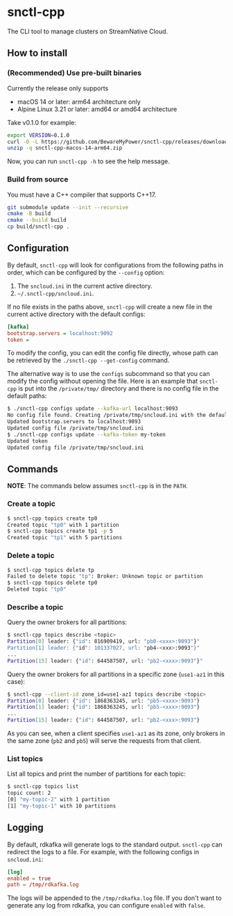 # snctl-cpp

The CLI tool to manage clusters on StreamNative Cloud.

## How to install

### (Recommended) Use pre-built binaries

Currently the release only supports
- macOS 14 or later: arm64 architecture only
- Alpine Linux 3.21 or later: amd64 or amd64 architecture

Take v0.1.0 for example:

```bash
export VERSION=0.1.0
curl -O -L https://github.com/BewareMyPower/snctl-cpp/releases/download/v$VERSION/snctl-cpp-macos-14-arm64.zip
unzip -q snctl-cpp-macos-14-arm64.zip
```

Now, you can run `snctl-cpp -h` to see the help message.

### Build from source

You must have a C++ compiler that supports C++17.

```bash
git submodule update --init --recursive
cmake -B build
cmake --build build
cp build/snctl-cpp .
```

## Configuration

By default, `snctl-cpp` will look for configurations from the following paths in order, which can be configured by the `--config` option:
1. The `sncloud.ini` in the current active directory.
2. `~/.snctl-cpp/sncloud.ini`.

If no file exists in the paths above, `snctl-cpp` will create a new file in the current active directory with the default configs:

```ini
[kafka]
bootstrap.servers = localhost:9092
token =
```

To modify the config, you can edit the config file directly, whose path can be retrieved by the `./snctl-cpp --get-config` command.

The alternative way is to use the `configs` subcommand so that you can modify the config without opening the file. Here is an example that `snctl-cpp` is put into the `/private/tmp/` directory and there is no config file in the default paths:

```bash
$ ./snctl-cpp configs update --kafka-url localhost:9093
No config file found. Creating /private/tmp/sncloud.ini with the default configs
Updated bootstrap.servers to localhost:9093
Updated config file /private/tmp/sncloud.ini
$ ./snctl-cpp configs update --kafka-token my-token
Updated token
Updated config file /private/tmp/sncloud.ini
```

## Commands

**NOTE**: The commands below assumes `snctl-cpp` is in the `PATH`.

### Create a topic

```bash
$ snctl-cpp topics create tp0
Created topic "tp0" with 1 partition
$ snctl-cpp topics create tp1 -p 5
Created topic "tp1" with 5 partitions
```

### Delete a topic

```bash
$ snctl-cpp topics delete tp
Failed to delete topic "tp": Broker: Unknown topic or partition
$ snctl-cpp topics delete tp0
Deleted topic "tp0"
```

### Describe a topic

Query the owner brokers for all partitions:

```bash
$ snctl-cpp topics describe <topic>
Partition[0] leader: {"id": 816909419, url: "pb0-<xxx>:9093"}"
Partition[1] leader: {"id": 101337027, url: "pb4-<xxx>:9093"}"
...
Partition[15] leader: {"id": 644587507, url: "pb2-<xxx>:9093"}"
```

Query the owner brokers for all partitions in a specific zone (`use1-az1` in this case):

```bash
$ snctl-cpp --client-id zone_id=use1-az1 topics describe <topic>
Partition[0] leader: {"id": 1868363245, url: "pb5-<xxx>:9093"}
Partition[1] leader: {"id": 1868363245, url: "pb5-<xxx>:9093"}
...
Partition[15] leader: {"id": 644587507, url: "pb2-<xxx>:9093"}
```

As you can see, when a client specifies `use1-az1` as its zone, only brokers in the same zone (`pb2` and `pb5`) will serve the requests from that client.

### List topics

List all topics and print the number of partitions for each topic:

```bash
$ snctl-cpp topics list
topic count: 2
[0] "my-topic-2" with 1 partition
[1] "my-topic-1" with 10 partitions
```

## Logging

By default, rdkafka will generate logs to the standard output. `snctl-cpp` can redirect the logs to a file. For example, with the following configs in `sncloud.ini`:

```toml
[log]
enabled = true
path = /tmp/rdkafka.log
```

The logs will be appended to the `/tmp/rdkafka.log` file. If you don't want to generate any log from rdkafka, you can configure `enabled` with `false`.

